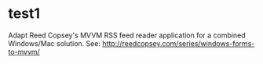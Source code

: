 # test1
Adapt Reed Copsey's MVVM RSS feed reader application for a combined Windows/Mac solution.
See: http://reedcopsey.com/series/windows-forms-to-mvvm/
